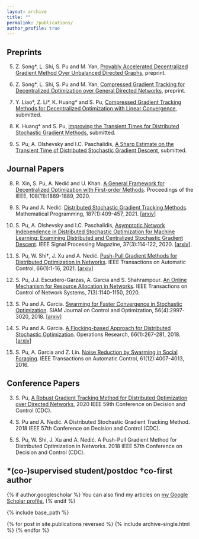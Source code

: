 ```yaml
---
layout: archive
title: ""
permalink: /publications/
author_profile: true
---
```


Preprints
-----
5. Z. Song*, L. Shi, S. Pu and M. Yan, [Provably Accelerated Decentralized Gradient Method Over Unbalanced Directed Graphs](https://arxiv.org/pdf/2107.12065.pdf), preprint.

4. Z. Song*, L. Shi, S. Pu and M. Yan, [Compressed Gradient Tracking for Decentralized Optimization over General Directed Networks](https://arxiv.org/pdf/2106.07243.pdf), preprint.

3. Y. Liao*, Z. Li*, K. Huang* and S. Pu, [Compressed Gradient Tracking Methods for Decentralized Optimization with Linear Convergence](https://arxiv.org/pdf/2103.13748.pdf), submitted.

2. K. Huang* and S. Pu, [Improving the Transient Times for Distributed Stochastic Gradient Methods](https://arxiv.org/pdf/2105.04851.pdf), submitted.

1. S. Pu, A. Olshevsky and I.C. Paschalidis, [A Sharp Estimate on the Transient Time of Distributed Stochastic Gradient Descent](https://arxiv.org/pdf/1906.02702.pdf), submitted.

Journal Papers
-----
8. R. Xin, S. Pu, A. Nedić and U. Khan. [A General Framework for Decentralized Optimization with First-order Methods](https://ieeexplore.ieee.org/abstract/document/9241497). Proceedings of the IEEE, 108(11):1869-1889, 2020.

7. S. Pu and A. Nedić. [Distributed Stochastic Gradient Tracking Methods](https://link.springer.com/article/10.1007/s10107-020-01487-0). Mathematical Programming, 187(1):409-457, 2021. [[arxiv](https://arxiv.org/pdf/1805.11454.pdf)]

6. S. Pu, A. Olshevsky and I.C. Paschalidis, [Asymptotic Network Independence in Distributed Stochastic Optimization for Machine Learning: Examining Distributed and Centralized Stochastic Gradient Descent](https://ieeexplore.ieee.org/abstract/document/9084351). IEEE Signal Processing Magazine, 37(3):114-122, 2020. [[arxiv](https://arxiv.org/pdf/1906.12345.pdf)].

5. S. Pu, W. Shi†, J. Xu and A. Nedić. [Push-Pull Gradient Methods for Distributed Optimization in Networks](https://ieeexplore.ieee.org/abstract/document/8988200). IEEE Transactions on Automatic Control, 66(1):1-16, 2021. [[arxiv](https://arxiv.org/pdf/1810.06653.pdf)]

4. S. Pu, J.J. Escudero-Garzas, A. Garcia and S. Shahrampour. [An Online Mechanism for Resource Allocation in Networks](https://ieeexplore.ieee.org/abstract/document/8950126). IEEE Transactions on Control of Network Systems, 7(3):1140-1150, 2020.

3. S. Pu and A. Garcia. [Swarming for Faster Convergence in Stochastic Optimization](https://epubs.siam.org/doi/abs/10.1137/17M1111085). SIAM Journal on Control and Optimization, 56(4):2997-3020, 2018. [[arxiv](https://arxiv.org/pdf/1806.04207.pdf)]

2. S. Pu and A. Garcia. [A Flocking-based Approach for Distributed Stochastic Optimization](https://pubsonline.informs.org/doi/abs/10.1287/opre.2017.1666). Operations Research, 66(1):267-281, 2018. [[arxiv](https://arxiv.org/pdf/1709.07085.pdf)]

1. S. Pu, A. Garcia and Z. Lin. [Noise Reduction by Swarming in Social Foraging](https://ieeexplore.ieee.org/abstract/document/7406677). IEEE Transactions on Automatic Control, 61(12):4007-4013, 2016.

Conference Papers
-----
3. S. Pu, [A Robust Gradient Tracking Method for Distributed Optimization over Directed Networks](https://ieeexplore.ieee.org/abstract/document/9303917), 2020 IEEE 59th Conference on Decision and Control (CDC).

2. S. Pu and A. Nedić. A Distributed Stochastic Gradient Tracking Method. 2018 IEEE 57th Conference on Decision and Control (CDC).

1. S. Pu, W. Shi, J. Xu and A. Nedić. A Push-Pull Gradient Method for Distributed Optimization in Networks. 2018 IEEE 57th Conference on Decision and Control (CDC). 


*(co-)supervised student/postdoc †co-first author
-

{% if author.googlescholar %}
  You can also find my articles on <u><a href="{{author.googlescholar}}">my Google Scholar profile</a>.</u>
{% endif %}

{% include base_path %}

{% for post in site.publications reversed %}
  {% include archive-single.html %}
{% endfor %}
